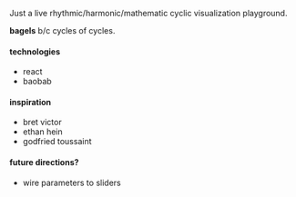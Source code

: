 Just a live rhythmic/harmonic/mathematic cyclic visualization playground.

**bagels** b/c cycles of cycles.



#### technologies
- react
- baobab

#### inspiration
- bret victor
- ethan hein
- godfried toussaint

#### future directions?
- wire parameters to sliders


